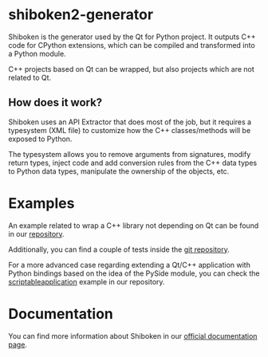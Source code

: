 # shiboken2-generator

Shiboken is the generator used by the Qt for Python project.
It outputs C++ code for CPython extensions, which can be compiled
and transformed into a Python module.

C++ projects based on Qt can be wrapped, but also projects
which are not related to Qt.

## How does it work?

Shiboken uses an API Extractor that does most of the job,
but it requires a typesystem (XML file) to customize how the
C++ classes/methods will be exposed to Python.

The typesystem allows you to remove arguments from signatures,
modify return types, inject code and add conversion rules
from the C++ data types to Python data types, manipulate
the ownership of the objects, etc.

# Examples

An example related to wrap a C++ library not depending on Qt
can be found in our [repository](https://code.qt.io/cgit/pyside/pyside-setup.git/tree/examples/samplebinding).

Additionally, you can find a couple of tests inside the
[git repository](https://code.qt.io/cgit/pyside/pyside-setup.git/tree/sources/shiboken2/tests).

For a more advanced case regarding extending a Qt/C++ application
with Python bindings based on the idea of the PySide module,
you can check the [scriptableapplication](https://code.qt.io/cgit/pyside/pyside-setup.git/tree/examples/scriptableapplication)
example in our repository.

# Documentation

You can find more information about Shiboken in our
[official documentation page](https://doc.qt.io/qtforpython/shiboken2/).
